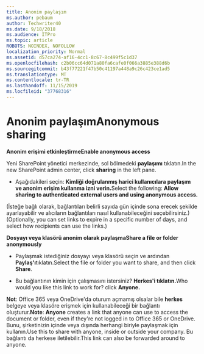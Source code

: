 ```yaml
---
title: Anonim paylaşım
ms.author: pebaum
author: Techwriter40
ms.date: 9/18/2018
ms.audience: ITPro
ms.topic: article
ROBOTS: NOINDEX, NOFOLLOW
localization_priority: Normal
ms.assetid: d57ca274-af16-4cc1-8c67-8c499f5c1d37
ms.openlocfilehash: c2b06cc64d071a80fa6cafe0f066a3885e388d6b
ms.sourcegitcommit: b43f77221f47b50c41197a448a9c26c423ce1ad5
ms.translationtype: MT
ms.contentlocale: tr-TR
ms.lasthandoff: 11/15/2019
ms.locfileid: "37768316"
---
```

# <a name="anonymous-sharing"></a><span data-ttu-id="70dc3-102">Anonim paylaşım</span><span class="sxs-lookup"><span data-stu-id="70dc3-102">Anonymous sharing</span></span>

 <span data-ttu-id="70dc3-103">**Anonim erişimi etkinleştirme**</span><span class="sxs-lookup"><span data-stu-id="70dc3-103">**Enable anonymous access**</span></span>
  
<span data-ttu-id="70dc3-104">Yeni SharePoint yönetici merkezinde, sol bölmedeki **paylaşımı** tıklatın.</span><span class="sxs-lookup"><span data-stu-id="70dc3-104">In the new SharePoint admin center, click **sharing** in the left pane.</span></span> 
  
- <span data-ttu-id="70dc3-105">Aşağıdakileri seçin: **Kimliği doğrulanmış harici kullanıcılara paylaşım ve anonim erişim kullanma izni verin.**</span><span class="sxs-lookup"><span data-stu-id="70dc3-105">Select the following: **Allow sharing to authenticated external users and using anonymous access.**</span></span>
  
<span data-ttu-id="70dc3-106">(İsteğe bağlı olarak, bağlantıları belirli sayıda gün içinde sona erecek şekilde ayarlayabilir ve alıcıların bağlantıları nasıl kullanabileceğini seçebilirsiniz.)</span><span class="sxs-lookup"><span data-stu-id="70dc3-106">(Optionally, you can set links to expire in a specific number of days, and select how recipients can use the links.)</span></span>
    
 <span data-ttu-id="70dc3-107">**Dosyayı veya klasörü anonim olarak paylaşma**</span><span class="sxs-lookup"><span data-stu-id="70dc3-107">**Share a file or folder anonymously**</span></span>
  
- <span data-ttu-id="70dc3-108">Paylaşmak istediğiniz dosyayı veya klasörü seçin ve ardından **Paylaş'ı**tıklatın.</span><span class="sxs-lookup"><span data-stu-id="70dc3-108">Select the file or folder you want to share, and then click **Share**.</span></span> 
    
- <span data-ttu-id="70dc3-109">Bu bağlantının kimin için çalışmasını istersiniz? **Herkes'i tıklatın.**</span><span class="sxs-lookup"><span data-stu-id="70dc3-109">Who would you like this link to work for? click **Anyone.**</span></span>
  
 <span data-ttu-id="70dc3-110">**Not**: Office 365 veya OneDrive'da oturum açmamış olsalar bile **herkes** belgeye veya klasöre erişmek için kullanabileceği bir bağlantı oluşturur.</span><span class="sxs-lookup"><span data-stu-id="70dc3-110">**Note**: **Anyone** creates a link that anyone can use to access the document or folder, even if they're not logged in to Office 365 or OneDrive.</span></span> <span data-ttu-id="70dc3-111">Bunu, şirketinizin içinde veya dışında herhangi biriyle paylaşmak için kullanın.</span><span class="sxs-lookup"><span data-stu-id="70dc3-111">Use this to share with anyone, inside or outside your company.</span></span> <span data-ttu-id="70dc3-112">Bu bağlantı da herkese iletilebilir.</span><span class="sxs-lookup"><span data-stu-id="70dc3-112">This link can also be forwarded around to anyone.</span></span> 
    

